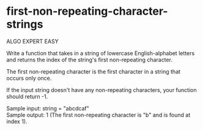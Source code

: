 # first-non-repeating-character-strings

ALGO EXPERT EASY

Write a function that takes in a string of lowercase English-alphabet letters 
and returns the index of the string's first non-repeating character. 

The first non-repeating character is the first character in a string that
occurs only once. 

If the input string doesn't have any non-repeating characters, your function 
should return -1.

Sample input: string = "abcdcaf" <br>
Sample output: 1 (The first non-repeating character is "b" and is found at index 1).
